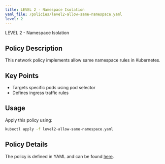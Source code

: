 ```yaml
---
title: LEVEL 2 - Namespace Isolation
yaml_file: /policies/level2-allow-same-namespace.yaml
level: 2
---
```


LEVEL 2 - Namespace Isolation

## Policy Description

This network policy implements allow same namespace rules in Kubernetes.

## Key Points

- Targets specific pods using pod selector
- Defines ingress traffic rules

## Usage

Apply this policy using:
```bash
kubectl apply -f level2-allow-same-namespace.yaml
```

## Policy Details

The policy is defined in YAML and can be found [here](/policies/level2-allow-same-namespace.yaml).
